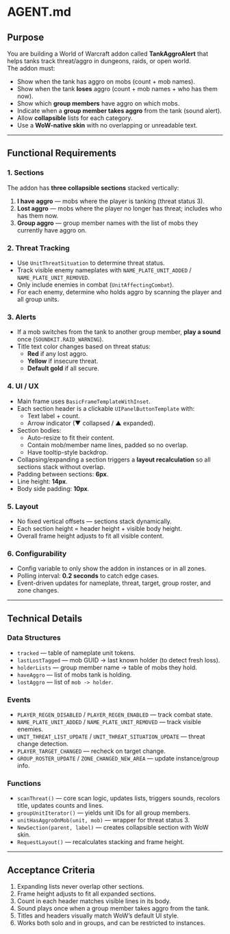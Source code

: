 # AGENT.md

## Purpose
You are building a World of Warcraft addon called **TankAggroAlert** that helps tanks track threat/aggro in dungeons, raids, or open world.  
The addon must:
- Show when the tank has aggro on mobs (count + mob names).
- Show when the tank **loses** aggro (count + mob names + who has them now).
- Show which **group members** have aggro on which mobs.
- Indicate when a **group member takes aggro** from the tank (sound alert).
- Allow **collapsible** lists for each category.
- Use a **WoW-native skin** with no overlapping or unreadable text.

---

## Functional Requirements

### 1. Sections
The addon has **three collapsible sections** stacked vertically:
1. **I have aggro** — mobs where the player is tanking (threat status 3).
2. **Lost aggro** — mobs where the player no longer has threat; includes who has them now.
3. **Group aggro** — group member names with the list of mobs they currently have aggro on.

### 2. Threat Tracking
- Use `UnitThreatSituation` to determine threat status.
- Track visible enemy nameplates with `NAME_PLATE_UNIT_ADDED` / `NAME_PLATE_UNIT_REMOVED`.
- Only include enemies in combat (`UnitAffectingCombat`).
- For each enemy, determine who holds aggro by scanning the player and all group units.

### 3. Alerts
- If a mob switches from the tank to another group member, **play a sound** once (`SOUNDKIT.RAID_WARNING`).
- Title text color changes based on threat status:
  - **Red** if any lost aggro.
  - **Yellow** if insecure threat.
  - **Default gold** if all secure.

### 4. UI / UX
- Main frame uses `BasicFrameTemplateWithInset`.
- Each section header is a clickable `UIPanelButtonTemplate` with:
  - Text label + count.
  - Arrow indicator (▼ collapsed / ▲ expanded).
- Section bodies:
  - Auto-resize to fit their content.
  - Contain mob/member name lines, padded so no overlap.
  - Have tooltip-style backdrop.
- Collapsing/expanding a section triggers a **layout recalculation** so all sections stack without overlap.
- Padding between sections: **6px**.
- Line height: **14px**.
- Body side padding: **10px**.

### 5. Layout
- No fixed vertical offsets — sections stack dynamically.
- Each section height = header height + visible body height.
- Overall frame height adjusts to fit all visible content.

### 6. Configurability
- Config variable to only show the addon in instances or in all zones.
- Polling interval: **0.2 seconds** to catch edge cases.
- Event-driven updates for nameplate, threat, target, group roster, and zone changes.

---

## Technical Details

### Data Structures
- `tracked` — table of nameplate unit tokens.
- `lastLostTagged` — mob GUID → last known holder (to detect fresh loss).
- `holderLists` — group member name → table of mobs they hold.
- `haveAggro` — list of mobs tank is holding.
- `lostAggro` — list of `mob -> holder`.

### Events
- `PLAYER_REGEN_DISABLED` / `PLAYER_REGEN_ENABLED` — track combat state.
- `NAME_PLATE_UNIT_ADDED` / `NAME_PLATE_UNIT_REMOVED` — track visible enemies.
- `UNIT_THREAT_LIST_UPDATE` / `UNIT_THREAT_SITUATION_UPDATE` — threat change detection.
- `PLAYER_TARGET_CHANGED` — recheck on target change.
- `GROUP_ROSTER_UPDATE` / `ZONE_CHANGED_NEW_AREA` — update instance/group info.

### Functions
- `scanThreat()` — core scan logic, updates lists, triggers sounds, recolors title, updates counts and lines.
- `groupUnitIterator()` — yields unit IDs for all group members.
- `unitHasAggroOnMob(unit, mob)` — wrapper for threat status 3.
- `NewSection(parent, label)` — creates collapsible section with WoW skin.
- `RequestLayout()` — recalculates stacking and frame height.

---

## Acceptance Criteria
1. Expanding lists never overlap other sections.
2. Frame height adjusts to fit all expanded sections.
3. Count in each header matches visible lines in its body.
4. Sound plays once when a group member takes aggro from the tank.
5. Titles and headers visually match WoW’s default UI style.
6. Works both solo and in groups, and can be restricted to instances.
